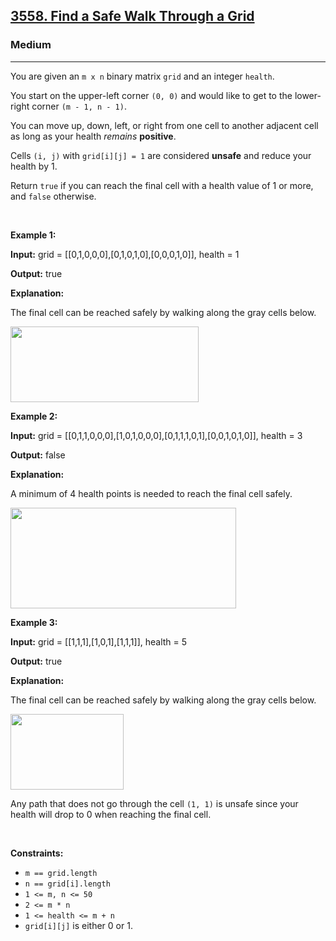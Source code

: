 <h2><a href="https://leetcode.com/contest/biweekly-contest-139/problems/find-a-safe-walk-through-a-grid/description/">3558. Find a Safe Walk Through a Grid</a></h2><h3>Medium</h3><hr><p>You are given an <code>m x n</code> binary matrix <code>grid</code> and an integer <code>health</code>.</p>

<p>You start on the upper-left corner <code>(0, 0)</code> and would like to get to the lower-right corner <code>(m - 1, n - 1)</code>.</p>

<p>You can move up, down, left, or right from one cell to another adjacent cell as long as your health <em>remains</em> <strong>positive</strong>.</p>

<p>Cells <code>(i, j)</code> with <code>grid[i][j] = 1</code> are considered <strong>unsafe</strong> and reduce your health by 1.</p>

<p>Return <code>true</code> if you can reach the final cell with a health value of 1 or more, and <code>false</code> otherwise.</p>

<p>&nbsp;</p>
<p><strong class="example">Example 1:</strong></p>

<div class="example-block">
<p><strong>Input:</strong> <span class="example-io">grid = [[0,1,0,0,0],[0,1,0,1,0],[0,0,0,1,0]], health = 1</span></p>

<p><strong>Output:</strong> <span class="example-io">true</span></p>

<p><strong>Explanation:</strong></p>

<p>The final cell can be reached safely by walking along the gray cells below.</p>
<img alt="" src="https://assets.leetcode.com/uploads/2024/08/04/3868_examples_1drawio.png" style="width: 301px; height: 121px;" /></div>

<p><strong class="example">Example 2:</strong></p>

<div class="example-block">
<p><strong>Input:</strong> <span class="example-io">grid = [[0,1,1,0,0,0],[1,0,1,0,0,0],[0,1,1,1,0,1],[0,0,1,0,1,0]], health = 3</span></p>

<p><strong>Output:</strong> <span class="example-io">false</span></p>

<p><strong>Explanation:</strong></p>

<p>A minimum of 4 health points is needed to reach the final cell safely.</p>
<img alt="" src="https://assets.leetcode.com/uploads/2024/08/04/3868_examples_2drawio.png" style="width: 361px; height: 161px;" /></div>

<p><strong class="example">Example 3:</strong></p>

<div class="example-block">
<p><strong>Input:</strong> <span class="example-io">grid = [[1,1,1],[1,0,1],[1,1,1]], health = 5</span></p>

<p><strong>Output:</strong> <span class="example-io">true</span></p>

<p><strong>Explanation:</strong></p>

<p>The final cell can be reached safely by walking along the gray cells below.</p>

<p><img alt="" src="https://assets.leetcode.com/uploads/2024/08/04/3868_examples_3drawio.png" style="width: 181px; height: 121px;" /></p>

<p>Any path that does not go through the cell <code>(1, 1)</code> is unsafe since your health will drop to 0 when reaching the final cell.</p>
</div>

<p>&nbsp;</p>
<p><strong>Constraints:</strong></p>

<ul>
	<li><code>m == grid.length</code></li>
	<li><code>n == grid[i].length</code></li>
	<li><code>1 &lt;= m, n &lt;= 50</code></li>
	<li><code><font face="monospace">2 &lt;= m * n</font></code></li>
	<li><code>1 &lt;= health &lt;= m + n</code></li>
	<li><code>grid[i][j]</code> is either 0 or 1.</li>
</ul>
